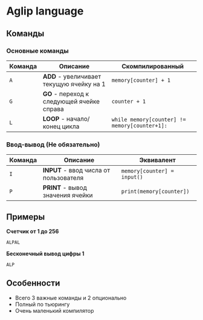 # Aglip language

## Команды
### Основные команды
| Команда | Описание | Скомпилированный |  
|---------|----------|------------|  
| `A` | **ADD** - увеличивает текущую ячейку на 1 | `memory[counter] + 1` |  
| `G` | **GO** - переход к следующей ячейке справа | `counter + 1` |  
| `L` | **LOOP** - начало/конец цикла | `while memory[counter] != memory[counter+1]:` |
### Ввод-вывод (Не обязательно)
| Команда | Описание | Эквивалент |  
|---------|----------|------------|  
| `I` | **INPUT** - ввод числа от пользователя | `memory[counter] = input()` |  
| `P` | **PRINT** - вывод значения ячейки | `print(memory[counter])` | 

## Примеры
**Счетчик от 1 до 256**<br>
```aglip
ALPAL
```
**Бесконечный вывод цифры 1**<br>
```aglip
ALP
```

## Особенности
- Всего 3 важные команды и 2 опционально
- Полный по тьюрингу
- Очень маленький компилятор
